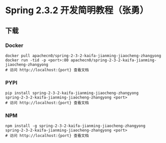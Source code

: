 # Spring 2.3.2 开发简明教程（张勇）

## 下载

### Docker

```
docker pull apachecn0/spring-2-3-2-kaifa-jianming-jiaocheng-zhangyong
docker run -tid -p <port>:80 apachecn0/spring-2-3-2-kaifa-jianming-jiaocheng-zhangyong
# 访问 http://localhost:{port} 查看文档
```

### PYPI

```
pip install spring-2-3-2-kaifa-jianming-jiaocheng-zhangyong
spring-2-3-2-kaifa-jianming-jiaocheng-zhangyong <port>
# 访问 http://localhost:{port} 查看文档
```

### NPM

```
npm install -g spring-2-3-2-kaifa-jianming-jiaocheng-zhangyong
spring-2-3-2-kaifa-jianming-jiaocheng-zhangyong <port>
# 访问 http://localhost:{port} 查看文档
```